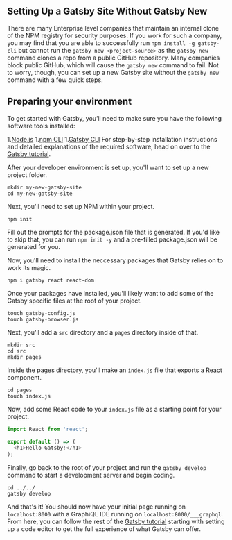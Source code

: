 ## Setting Up a Gatsby Site Without Gatsby New

There are many Enterprise level companies that maintain an internal clone of the NPM registry for security purposes. If you work for such a company, you may find that you are able to successfully run `npm install -g gatsby-cli` but cannot run the `gatsby new <project-source>` as the `gatsby new` command clones a repo from a public GitHub repository. Many companies block public GitHub, which will cause the `gatsby new` command to fail. Not to worry, though, you can set up a new Gatsby site without the `gatsby new` command with a few quick steps.

## Preparing your environment
To get started with Gatsby, you’ll need to make sure you have the following software tools installed:

1.[Node.js](https://www.gatsbyjs.org/tutorial/part-zero/#install-nodejs)
1.[npm CLI](https://www.gatsbyjs.org/tutorial/part-zero/#familiarize-with-npm)
1.[Gatsby CLI](https://www.gatsbyjs.org/tutorial/part-zero/#install-the-gatsby-cli)
For step-by-step installation instructions and detailed explanations of the required software, head on over to the [Gatsby tutorial](https://www.gatsbyjs.org/tutorial/part-zero/).

After your developer environment is set up, you'll want to set up a new project folder.
```shell
mkdir my-new-gatsby-site
cd my-new-gatsby-site
```

Next, you'll need to set up NPM within your project.
```shell
npm init
```

Fill out the prompts for the package.json file that is generated. If you'd like to skip that, you can run `npm init -y` and a pre-filled package.json will be generated for you.

Now, you'll need to install the neccessary packages that Gatsby relies on to work its magic.
```shell
npm i gatsby react react-dom
```

Once your packages have installed, you'll likely want to add some of the Gatsby specific files at the root of your project.
```shell
touch gatsby-config.js
touch gatsby-browser.js
```

Next, you'll add a `src` directory and a `pages` directory inside of that. 
```shell
mkdir src
cd src
mkdir pages
```

Inside the pages directory, you'll make an `index.js` file that exports a React component.
```shell
cd pages
touch index.js
```

Now, add some React code to your `index.js` file as a starting point for your project.
```jsx:title=src/pages/index.js
import React from 'react';

export default () => (
  <h1>Hello Gatsby!</h1>
);
```

Finally, go back to the root of your project and run the `gatsby develop` command to start a development server and begin coding.
```shell
cd ../../ 
gatsby develop
```

And that's it! You should now have your initial page running on `localhost:8000` with a GraphiQL IDE running on `localhost:8000/___graphql`. From here, you can follow the rest of the [Gatsby tutorial](https://www.gatsbyjs.org/tutorial/part-zero/#set-up-a-code-editor) starting with setting up a code editor to get the full experience of what Gatsby can offer.  
